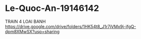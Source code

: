 # Le-Quoc-An-19146142
TRAIN 4 LOAI BANH
https://drive.google.com/drive/folders/1HK54t8_J1r7jVMx9j-jfgQ-dpm8XMwSX?usp=sharing
